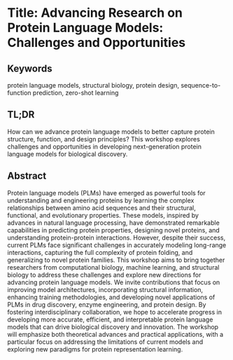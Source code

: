 # Title: Advancing Research on Protein Language Models: Challenges and Opportunities

## Keywords
protein language models, structural biology, protein design, sequence-to-function prediction, zero-shot learning

## TL;DR
How can we advance protein language models to better capture protein structure, function, and design principles? This workshop explores challenges and opportunities in developing next-generation protein language models for biological discovery.

## Abstract
Protein language models (PLMs) have emerged as powerful tools for understanding and engineering proteins by learning the complex relationships between amino acid sequences and their structural, functional, and evolutionary properties. These models, inspired by advances in natural language processing, have demonstrated remarkable capabilities in predicting protein properties, designing novel proteins, and understanding protein-protein interactions. However, despite their success, current PLMs face significant challenges in accurately modeling long-range interactions, capturing the full complexity of protein folding, and generalizing to novel protein families. This workshop aims to bring together researchers from computational biology, machine learning, and structural biology to address these challenges and explore new directions for advancing protein language models. We invite contributions that focus on improving model architectures, incorporating structural information, enhancing training methodologies, and developing novel applications of PLMs in drug discovery, enzyme engineering, and protein design. By fostering interdisciplinary collaboration, we hope to accelerate progress in developing more accurate, efficient, and interpretable protein language models that can drive biological discovery and innovation. The workshop will emphasize both theoretical advances and practical applications, with a particular focus on addressing the limitations of current models and exploring new paradigms for protein representation learning.
